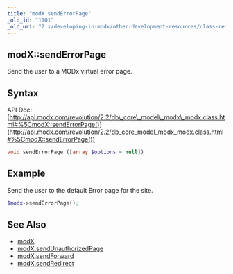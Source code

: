 ```yaml
---
title: "modX.sendErrorPage"
_old_id: "1101"
_old_uri: "2.x/developing-in-modx/other-development-resources/class-reference/modx/modx.senderrorpage"
---
```


## modX::sendErrorPage

Send the user to a MODx virtual error page.

## Syntax

API Doc: [http://api.modx.com/revolution/2.2/db\_core\_model\_modx\_modx.class.html#%5CmodX::sendErrorPage()](http://api.modx.com/revolution/2.2/db_core_model_modx_modx.class.html#%5CmodX::sendErrorPage())

``` php 
void sendErrorPage ([array $options = null])
```

## Example

Send the user to the default Error page for the site.

``` php 
$modx->sendErrorPage();
```

## See Also

- [modX](developing-in-modx/other-development-resources/class-reference/modx "modX")
- [modX.sendUnauthorizedPage](developing-in-modx/other-development-resources/class-reference/modx/modx.sendunauthorizedpage "modX.sendUnauthorizedPage")
- [modX.sendForward](developing-in-modx/other-development-resources/class-reference/modx/modx.sendforward "modX.sendForward")
- [modX.sendRedirect](developing-in-modx/other-development-resources/class-reference/modx/modx.sendredirect "modX.sendRedirect")